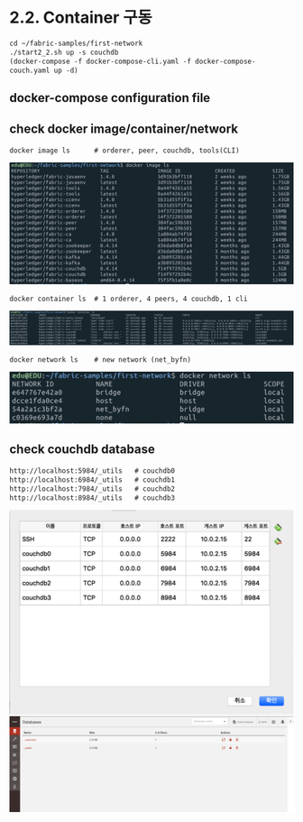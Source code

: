 # 2.2. Container 구동
```
cd ~/fabric-samples/first-network
./start2_2.sh up -s couchdb
(docker-compose -f docker-compose-cli.yaml -f docker-compose-couch.yaml up -d)
```

## docker-compose configuration file 

## check docker image/container/network

```
docker image ls      # orderer, peer, couchdb, tools(CLI)
```
![](https://github.com/skblockedu/edu19/blob/master/images/Session2_2_1.png)

```
docker container ls  # 1 orderer, 4 peers, 4 couchdb, 1 cli
```
![](https://github.com/skblockedu/edu19/blob/master/images/Session2_2_2.png)

```
docker network ls    # new network (net_byfn)
```
![](https://github.com/skblockedu/edu19/blob/master/images/Session2_2_3.png)

## check couchdb database
```
http://localhost:5984/_utils   # couchdb0
http://localhost:6984/_utils   # couchdb1
http://localhost:7984/_utils   # couchdb2
http://localhost:8984/_utils   # couchdb3
```

![](https://github.com/skblockedu/edu19/blob/master/images/Session2_2_4.png)
![](https://github.com/skblockedu/edu19/blob/master/images/Session2_2_5.png)
